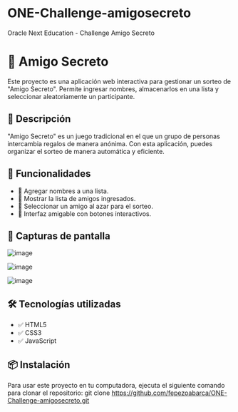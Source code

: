 # ONE-Challenge-amigosecreto
Oracle Next Education - Challenge Amigo Secreto
# 🎁 Amigo Secreto

Este proyecto es una aplicación web interactiva para gestionar un sorteo de "Amigo Secreto". Permite ingresar nombres, almacenarlos en una lista y seleccionar aleatoriamente un participante.

## 📜 Descripción

"Amigo Secreto" es un juego tradicional en el que un grupo de personas intercambia regalos de manera anónima. Con esta aplicación, puedes organizar el sorteo de manera automática y eficiente.

## 🚀 Funcionalidades

- 📌 Agregar nombres a una lista.
- 📌 Mostrar la lista de amigos ingresados.
- 🎲 Seleccionar un amigo al azar para el sorteo.
- 🎨 Interfaz amigable con botones interactivos.

## 📸 Capturas de pantalla

![image](https://github.com/user-attachments/assets/856fb0de-fc5b-41fc-95cf-9da6e2f69223)


![image](https://github.com/user-attachments/assets/4e227eae-ce27-4a4f-82e4-1c6b0be82281)


![image](https://github.com/user-attachments/assets/b1bac776-96c0-4251-b6a9-acd35940e9e8)


## 🛠 Tecnologías utilizadas

- ✅ HTML5
- ✅ CSS3
- ✅ JavaScript

## 📦 Instalación

Para usar este proyecto en tu computadora, ejecuta el siguiente comando para clonar el repositorio:
git clone https://github.com/fepezoabarca/ONE-Challenge-amigosecreto.git
